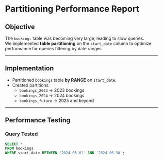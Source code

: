# Partitioning Performance Report

## Objective
The `bookings` table was becoming very large, leading to slow queries.  
We implemented **table partitioning** on the `start_date` column to optimize performance for queries filtering by date ranges.

---

## Implementation
- Partitioned `bookings` table **by RANGE** on `start_date`.
- Created partitions:
  - `bookings_2023` → 2023 bookings
  - `bookings_2024` → 2024 bookings
  - `bookings_future` → 2025 and beyond

---

## Performance Testing
### Query Tested
```sql
SELECT * 
FROM bookings 
WHERE start_date BETWEEN '2024-05-01' AND '2024-06-30';
